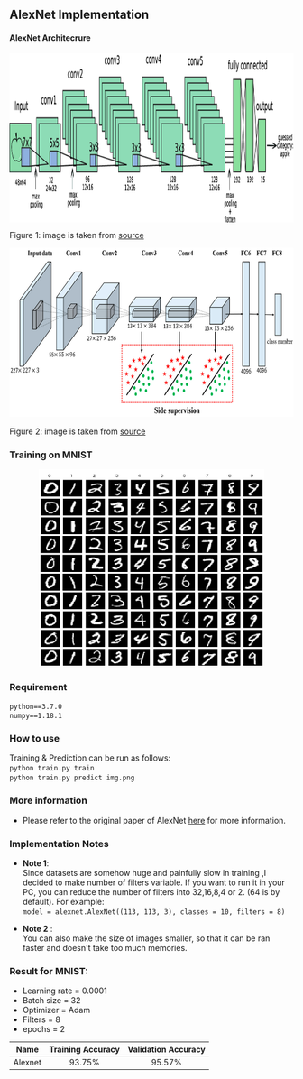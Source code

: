 ## AlexNet Implementation

#### AlexNet Architecrure      
<p></p>
<center>
<img src="img/1.png" align="center" width="700" height="300"/>
</center>

Figure 1: image is taken from [source](https://link.springer.com/chapter/10.1007/978-3-030-04212-7_32)   

<center>   
<img src="img/2.png" width="700" height="300"/>   
</center>

Figure 2: image is taken from [source](https://www.mdpi.com/2072-4292/9/8/848/htm)   

### Training on MNIST
<p></p>
<center>
<img src="img/mnist.png" width="400" height="350"/>
</center>

### Requirement
```
python==3.7.0
numpy==1.18.1
```
### How to use
Training & Prediction can be run as follows:    
`python train.py train`  
`python train.py predict img.png`  


### More information
* Please refer to the original paper of AlexNet [here](https://papers.nips.cc/paper/4824-imagenet-classification-with-deep-convolutional-neural-networks.pdf) for more information.

### Implementation Notes
* **Note 1**:   
Since datasets are somehow huge and painfully slow in training ,I decided to make number of filters variable. If you want to run it in your PC, you can reduce the number of filters into 32,16,8,4 or 2. (64 is by default). For example:  
`model = alexnet.AlexNet((113, 113, 3), classes = 10, filters = 8)`

* **Note 2** :   
You can also make the size of images smaller, so that it can be ran faster and doesn't take too much memories.

### Result for MNIST:   
* Learning rate = 0.0001  
* Batch size = 32  
* Optimizer = Adam   
* Filters = 8
* epochs = 2

Name |  Training Accuracy |  Validation Accuracy  |
:---: | :---: | :---:
Alexnet | 93.75% | 95.57%
